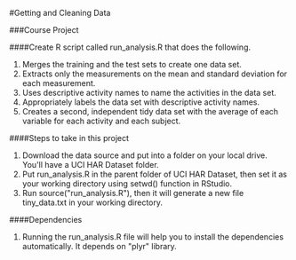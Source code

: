 #Getting and Cleaning Data

###Course Project

####Create R script called run_analysis.R that does the following.

<ol>
	<li>Merges the training and the test sets to create one data set.</li>
	<li>Extracts only the measurements on the mean and standard deviation for each measurement.</li>
	<li>Uses descriptive activity names to name the activities in the data set.</li>
	<li>Appropriately labels the data set with descriptive activity names.</li>
	<li>Creates a second, independent tidy data set with the average of each variable for each activity and each subject.</li>
</ol>
	
####Steps to take in this project
<ol>
	<li>Download the data source and put into a folder on your local drive. You'll have a UCI HAR Dataset folder.</li>
	<li>Put run_analysis.R in the parent folder of UCI HAR Dataset, then set it as your working directory using setwd() function in RStudio.</li>
	<li>Run source("run_analysis.R"), then it will generate a new file tiny_data.txt in your working directory.</li>
</ol>
	
####Dependencies
<ol>
	<li>Running the run_analysis.R file will help you to install the dependencies automatically. It depends on "plyr" library.</li>
</ol>
